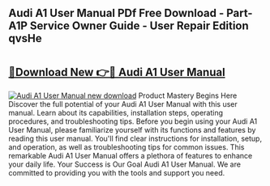 ## Audi A1 User Manual PDf Free Download - Part-A1P Service Owner Guide - User Repair Edition qvsHe

# <h2><a href="http://cf23215.oget.top/?id=Audi+A1+User+Manual">🔗Download New 👉🔴 Audi A1 User Manual</a></h2>

[![Audi A1 User Manual new download](https://i.imgur.com/5g1atiW.png)](http://cf23215.oget.top/?id=Audi+A1+User+Manual)
Product Mastery Begins Here Discover the full potential of your Audi A1 User Manual with this user manual. Learn about its capabilities, installation steps, operating procedures, and troubleshooting tips. Before you begin using your Audi A1 User Manual, please familiarize yourself with its functions and features by reading this user manual. You'll find clear instructions for installation, setup, and operation, as well as troubleshooting tips for common issues. This remarkable Audi A1 User Manual offers a plethora of features to enhance your daily life. Your Success is Our Goal Audi A1 User Manual. We are committed to providing you with the tools and support you need.
